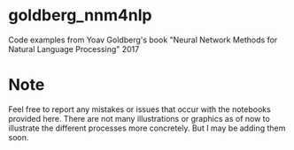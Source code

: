 # goldberg_nnm4nlp
Code examples from Yoav Goldberg's book "Neural Network Methods for Natural Language Processing" 2017

# Note

Feel free to report any mistakes or issues that occur with the notebooks provided here. There are not many illustrations or graphics as of now to illustrate the different processes more concretely. But I may be adding them soon.
